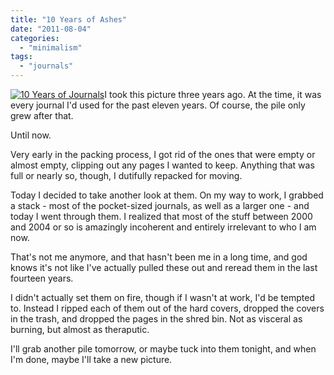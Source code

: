 ```yaml
---
title: "10 Years of Ashes"
date: "2011-08-04"
categories: 
  - "minimalism"
tags: 
  - "journals"
---
```


[![](images/2579198986_b46edac683_z.jpg "10 Years of Journals")](http://www.flickr.com/photos/niwenlong/2579198986/)I took this picture three years ago. At the time, it was every journal I'd used for the past eleven years. Of course, the pile only grew after that.

Until now.

Very early in the packing process, I got rid of the ones that were empty or almost empty, clipping out any pages I wanted to keep. Anything that was full or nearly so, though, I dutifully repacked for moving.

Today I decided to take another look at them. On my way to work, I grabbed a stack - most of the pocket-sized journals, as well as a larger one - and today I went through them. I realized that most of the stuff between 2000 and 2004 or so is amazingly incoherent and entirely irrelevant to who I am now.

That's not me anymore, and that hasn't been me in a long time, and god knows it's not like I've actually pulled these out and reread them in the last fourteen years.

I didn't actually set them on fire, though if I wasn't at work, I'd be tempted to. Instead I ripped each of them out of the hard covers, dropped the covers in the trash, and dropped the pages in the shred bin. Not as visceral as burning, but almost as theraputic.

I'll grab another pile tomorrow, or maybe tuck into them tonight, and when I'm done, maybe I'll take a new picture.
